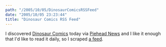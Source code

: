 ```yaml
---
path: "/2005/10/05/DinosaurComicsRSSFeed" 
date: "2005/10/05 23:23:44" 
title: "Dinosaur Comics RSS Feed" 
---
```

I discovered <a href="http://www.qwantz.com/">Dinosaur Comics</a> today via <a href="http://www.livejournal.com/users/piehead/235803.html">Piehead News</a> and I like it enough that I'd like to read it daily, so I scraped <a href="http://weblog.randomchaos.com/rss/dinosaurcomics.xml">a feed</a>.